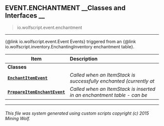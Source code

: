 ## EVENT.ENCHANTMENT __Classes and Interfaces __

>io.wolfscript.event.enchantment

---

{@link io.wolfscript.event.Event Events} triggered from an {@link io.wolfscript.inventory.EnchantingInventory enchantment table}.

Item | Description   
--- | :--- 
__Classes__|
__[`EnchantItemEvent`](EnchantItemEvent.md)__ | _Called when an ItemStack is successfully enchanted (currently at_ 
__[`PrepareItemEnchantEvent`](PrepareItemEnchantEvent.md)__ | _Called when an ItemStack is inserted in an enchantment table - can be_ 



---



###### This file was system generated using custom scripts copyright (c) 2015 Mining Wolf.
	

